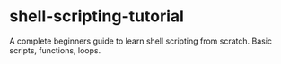 # shell-scripting-tutorial
A complete beginners guide to learn shell scripting from scratch. Basic scripts, functions, loops.
